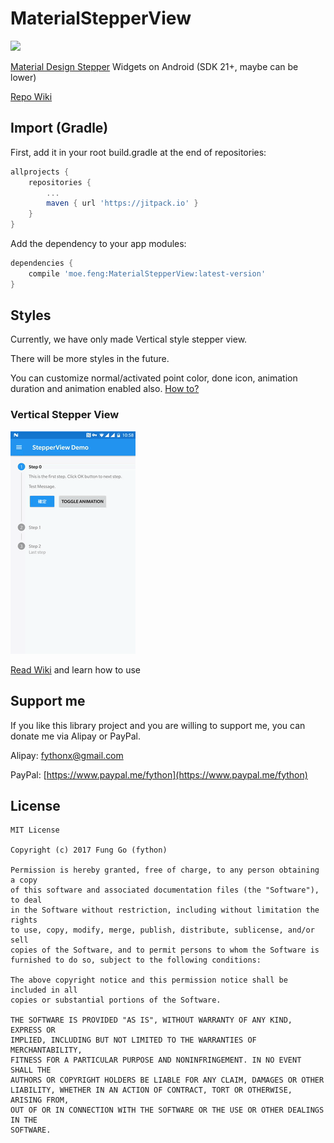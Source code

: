 # MaterialStepperView

[![](https://jitpack.io/v/moe.feng/MaterialStepperView.svg)](https://jitpack.io/#moe.feng/MaterialStepperView)

[Material Design Stepper](https://material.io/guidelines/components/steppers.html) Widgets on Android (SDK 21+, maybe can be lower)

[Repo Wiki](https://github.com/fython/MaterialStepperView/wiki)

## Import (Gradle)

First, add it in your root build.gradle at the end of repositories:

```gradle
allprojects {
	repositories {
		...
		maven { url 'https://jitpack.io' }
	}
}
```

Add the dependency to your app modules:

```gradle
dependencies {
    compile 'moe.feng:MaterialStepperView:latest-version'
}
```

## Styles

Currently, we have only made Vertical style stepper view.

There will be more styles in the future.

You can customize normal/activated point color, done icon, animation duration and animation enabled also. [How to?](https://github.com/fython/MaterialStepperView/wiki/Set-item-values-and-styles)

### Vertical Stepper View

[![Vertical Stepper View Demo](.readme/vertical.gif)](https://www.youtube.com/watch?v=y9gSwHKwxVM)

[Read Wiki](https://github.com/fython/MaterialStepperView/wiki/Vertical-Style) and learn how to use

## Support me

If you like this library project and you are willing to support me, you can donate me via Alipay or PayPal.

Alipay: fythonx@gmail.com

PayPal: [https://www.paypal.me/fython](https://www.paypal.me/fython)

## License

```
MIT License

Copyright (c) 2017 Fung Go (fython)

Permission is hereby granted, free of charge, to any person obtaining a copy
of this software and associated documentation files (the "Software"), to deal
in the Software without restriction, including without limitation the rights
to use, copy, modify, merge, publish, distribute, sublicense, and/or sell
copies of the Software, and to permit persons to whom the Software is
furnished to do so, subject to the following conditions:

The above copyright notice and this permission notice shall be included in all
copies or substantial portions of the Software.

THE SOFTWARE IS PROVIDED "AS IS", WITHOUT WARRANTY OF ANY KIND, EXPRESS OR
IMPLIED, INCLUDING BUT NOT LIMITED TO THE WARRANTIES OF MERCHANTABILITY,
FITNESS FOR A PARTICULAR PURPOSE AND NONINFRINGEMENT. IN NO EVENT SHALL THE
AUTHORS OR COPYRIGHT HOLDERS BE LIABLE FOR ANY CLAIM, DAMAGES OR OTHER
LIABILITY, WHETHER IN AN ACTION OF CONTRACT, TORT OR OTHERWISE, ARISING FROM,
OUT OF OR IN CONNECTION WITH THE SOFTWARE OR THE USE OR OTHER DEALINGS IN THE
SOFTWARE.
```
